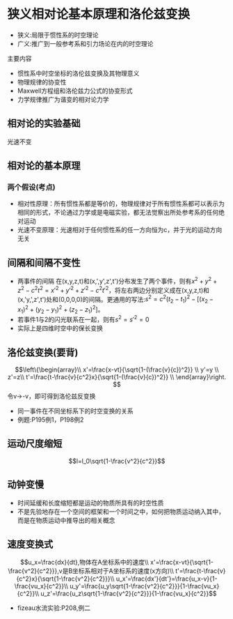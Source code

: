 # 狭义相对论基本原理和洛伦兹变换
* 狭义:局限于惯性系的时空理论
* 广义:推广到一般参考系和引力场论在内的时空理论

主要内容
* 惯性系中时空坐标的洛伦兹变换及其物理意义
* 物理规律的协变性
* Maxwell方程组和洛伦兹力公式的协变形式
* 力学规律推广为谐变的相对论力学

## 相对论的实验基础
光速不变
## 相对论的基本原理
### 两个假设(考点)
* 相对性原理：所有惯性系都是等价的，物理规律对于所有惯性系都可以表示为相同的形式，不论通过力学或是电磁实验，都无法觉察出所处参考系的任何绝对运动
* 光速不变原理：光速相对于任何惯性系的任一方向恒为c，并于光的运动方向无关
## 间隔和间隔不变性
* 两事件的间隔
在(x,y,z,t)和(x,',y',z',t')分布发生了两个事件，则有$x^2+y^2+z^2-c^2t^2={x'}^2+{y'}^2+{z'}^2-c^2{t'}^2$，将左右两边分别定义成在(x,y,z,t)和(x,'y,',z',t')处和(0,0,0,0)的间隔。更通用的写法:$s^2=c^2(t_2-t_1)^2-[(x_2-x_1)^2+(y_2-y_1)^2+(z_2-z_1)^2]$。
* 若事件1与2的闪光联系在一起，则有$s^2={s'}^2=0$
* 实际上是四维时空中的保长变换

## 洛伦兹变换(要背)
$$\left\{\begin{array}\\
x'=\frac{x-vt}{\sqrt{1-(\frac{v}{c})^2}} \\
y'=y \\
z'=z\\
t'=\frac{t-\frac{v}{c^2}x}{\sqrt{1-(\frac{v}{c})^2}} \\
\end{array}\right.
$$
令v->-v，即可得到洛伦兹反变换
* 同一事件在不同坐标系下的时空变换的关系
* 例题:P195例1，P198例2

## 运动尺度缩短
$$l=l_0\sqrt{1-\frac{v^2}{c^2}}$$
## 动钟变慢
* 时间延缓和长度缩短都是运动的物质所具有的时空性质
* 不是先验地存在一个空间的框架和一个时间之中，如何把物质运动纳入其中，而是在物质运动中推导出的相关概念
## 速度变换式
$$u_x=\frac{dx}{dt},物体在A坐标系中的速度\\
x'=\frac{x-vt}{\sqrt{1-\frac{v^2}{c^2}}},v是B坐标系相对于A坐标系的速度(x方向)\\
t'=\frac{t-\frac{v}{c^2}x}{\sqrt{1-\frac{v^2}{c^2}}}\\
u_x'=\frac{dx'}{dt'}=\frac{u_x-v}{1-\frac{vu_x}{c^2}}\\
u_y'=\frac{u_y\sqrt{1-\frac{v^2}{c^2}}}{1-\frac{vu_x}{c^2}}\\
u_z'=\frac{u_z\sqrt{1-\frac{v^2}{c^2}}}{1-\frac{vu_x}{c^2}}$$
* fizeau水流实验:P208,例二
